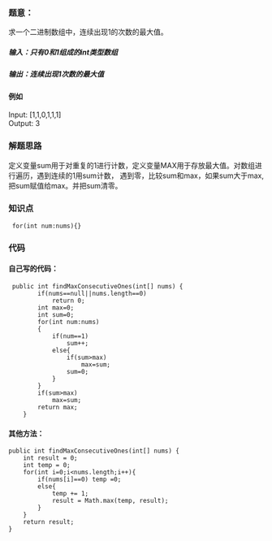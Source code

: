 ### 题意：
求一个二进制数组中，连续出现1的次数的最大值。
##### 输入：只有0和1组成的int类型数组    
##### 输出：连续出现1次数的最大值  
#### 例如
Input: [1,1,0,1,1,1]  
Output: 3  
### 解题思路
定义变量sum用于对重复的1进行计数，定义变量MAX用于存放最大值。对数组进行遍历，遇到连续的1用sum计数，
遇到零，比较sum和max，如果sum大于max,把sum赋值给max。并把sum清零。
### 知识点
<pre><code> for(int num:nums){}</code></pre>
### 代码
#### 自己写的代码：
<pre><code> public int findMaxConsecutiveOnes(int[] nums) {
        if(nums==null||nums.length==0)
            return 0;
        int max=0;
        int sum=0;
        for(int num:nums)
        {
            if(num==1)
                sum++;
            else{
                if(sum>max)
                    max=sum;
                sum=0;
            }
        }
        if(sum>max)
            max=sum;
        return max;
    }</code></pre>
#### 其他方法：
<pre><code>public int findMaxConsecutiveOnes(int[] nums) {  
    int result = 0;  
    int temp = 0;  
    for(int i=0;i&#60;nums.length;i++){  
        if(nums[i]==0) temp =0;  
        else{  
            temp += 1;  
            result = Math.max(temp, result);  
        }  
    }  
    return result;  
}</code></pre> 
